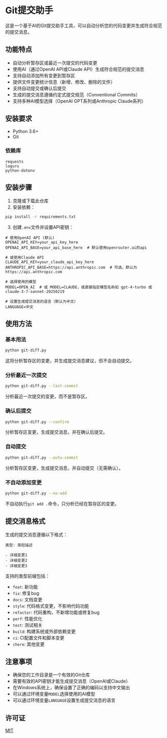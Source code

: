 # Git提交助手

这是一个基于AI的Git提交助手工具，可以自动分析您的代码变更并生成符合规范的提交消息。

## 功能特点

- 自动分析暂存区或最近一次提交的代码变更
- 使用AI（通过OpenAI API或Claude API）生成符合规范的提交消息
- 支持自动添加所有变更到暂存区
- 提供文件变更统计信息（新增、修改、删除的文件）
- 支持自动提交或确认后提交
- 生成的提交消息遵循约定式提交规范（Conventional Commits）
- 支持多种AI模型选择（OpenAI GPT系列或Anthropic Claude系列）

## 安装要求

- Python 3.6+
- Git

### 依赖库

```
requests
loguru
python-dotenv
```

## 安装步骤

1. 克隆或下载此仓库
2. 安装依赖：

```bash
pip install -r requirements.txt
```

3. 创建`.env`文件并设置API密钥：

```
# 使用OpenAI API (默认)
OPENAI_API_KEY=your_api_key_here
OPENAI_API_BASE=your_api_base_here  # 默认使用openrouter.ai的api

# 或使用Claude API
CLAUDE_API_KEY=your_claude_api_key_here
ANTHROPIC_API_BASE=https://api.anthropic.com  # 可选，默认为https://api.anthropic.com

# 选择使用的模型
MODEL=OPEN_AI  # 或 MODEL=CLAUDE，或直接指定模型名称如 gpt-4-turbo 或 claude-3-7-sonnet-20250219

# 设置生成提交消息的语言（默认为中文）
LANGUAGE=中文
```

## 使用方法

### 基本用法

```bash
python git-diff.py
```

这将分析暂存区的变更，并生成提交消息建议，但不会自动提交。

### 分析最近一次提交

```bash
python git-diff.py --last-commit
```

分析最近一次提交的变更，而不是暂存区。

### 确认后提交

```bash
python git-diff.py --confirm
```

分析暂存区变更，生成提交消息，并在确认后提交。

### 自动提交

```bash
python git-diff.py --auto-commit
```

分析暂存区变更，生成提交消息，并自动提交（无需确认）。

### 不自动添加变更

```bash
python git-diff.py --no-add
```

不自动执行`git add .`命令，只分析已经在暂存区的变更。

## 提交消息格式

生成的提交消息遵循以下格式：

```
类型: 简短描述

- 详细变更1
- 详细变更2
- 详细变更3
```

支持的类型前缀包括：
- `feat`: 新功能
- `fix`: 修复bug
- `docs`: 文档变更
- `style`: 代码格式变更，不影响代码功能
- `refactor`: 代码重构，不新增功能或修复bug
- `perf`: 性能优化
- `test`: 测试相关
- `build`: 构建系统或外部依赖变更
- `ci`: CI配置文件和脚本变更
- `chore`: 其他变更

## 注意事项

- 确保您的工作目录是一个有效的Git仓库
- 需要有效的API密钥才能生成提交消息（OpenAI或Claude）
- 在Windows系统上，确保设置了正确的编码以支持中文输出
- 可以通过环境变量`MODEL`选择使用的AI模型
- 可以通过环境变量`LANGUAGE`设置生成提交消息的语言

## 许可证

[MIT](LICENSE) 